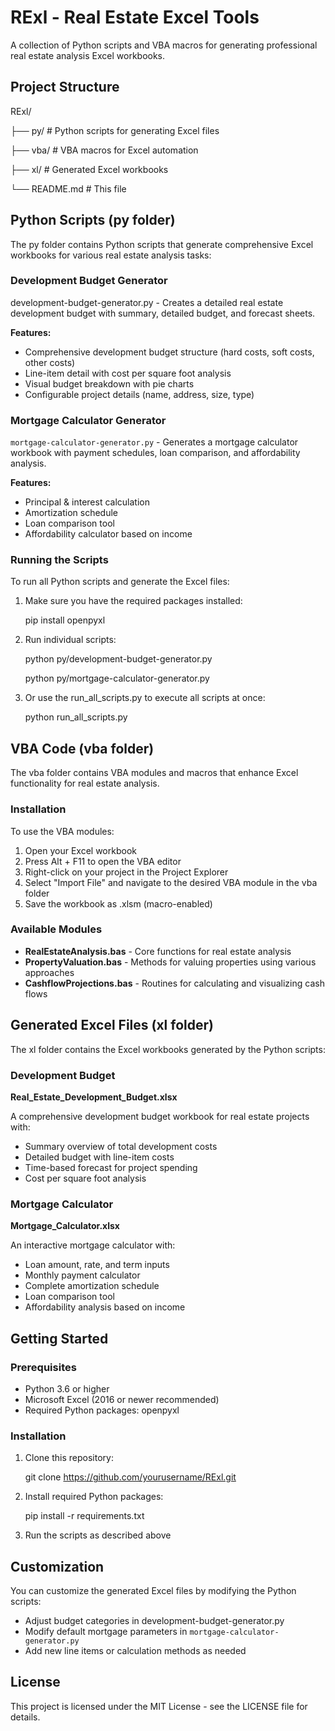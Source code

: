 
# RExl - Real Estate Excel Tools

A collection of Python scripts and VBA macros for generating professional real estate analysis Excel workbooks.

## Project Structure

RExl/

├── py/ # Python scripts for generating Excel files

├── vba/ # VBA macros for Excel automation

├── xl/ # Generated Excel workbooks

└── README.md # This file

## Python Scripts (py folder)

The  py  folder contains Python scripts that generate comprehensive Excel workbooks for various real estate analysis tasks:

### Development Budget Generator

development-budget-generator.py  - Creates a detailed real estate development budget with summary, detailed budget, and forecast sheets.

**Features:**

-   Comprehensive development budget structure (hard costs, soft costs, other costs)
-   Line-item detail with cost per square foot analysis
-   Visual budget breakdown with pie charts
-   Configurable project details (name, address, size, type)

### Mortgage Calculator Generator

`mortgage-calculator-generator.py`  - Generates a mortgage calculator workbook with payment schedules, loan comparison, and affordability analysis.

**Features:**

-   Principal & interest calculation
-   Amortization schedule
-   Loan comparison tool
-   Affordability calculator based on income

### Running the Scripts

To run all Python scripts and generate the Excel files:

1.  Make sure you have the required packages installed:
    
    pip install openpyxl
    
2.  Run individual scripts:
    
    python py/development-budget-generator.py
    
    python py/mortgage-calculator-generator.py
    
3.  Or use the  run_all_scripts.py  to execute all scripts at once:
    
    python run_all_scripts.py
    

## VBA Code (vba folder)

The  vba  folder contains VBA modules and macros that enhance Excel functionality for real estate analysis.

### Installation

To use the VBA modules:

1.  Open your Excel workbook
2.  Press Alt + F11 to open the VBA editor
3.  Right-click on your project in the Project Explorer
4.  Select "Import File" and navigate to the desired VBA module in the vba folder
5.  Save the workbook as .xlsm (macro-enabled)

### Available Modules

-   **RealEstateAnalysis.bas**  - Core functions for real estate analysis
-   **PropertyValuation.bas**  - Methods for valuing properties using various approaches
-   **CashflowProjections.bas**  - Routines for calculating and visualizing cash flows

## Generated Excel Files (xl folder)

The  xl  folder contains the Excel workbooks generated by the Python scripts:

### Development Budget

**Real_Estate_Development_Budget.xlsx**

A comprehensive development budget workbook for real estate projects with:

-   Summary overview of total development costs
-   Detailed budget with line-item costs
-   Time-based forecast for project spending
-   Cost per square foot analysis

### Mortgage Calculator

**Mortgage_Calculator.xlsx**

An interactive mortgage calculator with:

-   Loan amount, rate, and term inputs
-   Monthly payment calculator
-   Complete amortization schedule
-   Loan comparison tool
-   Affordability analysis based on income

## Getting Started

### Prerequisites

-   Python 3.6 or higher
-   Microsoft Excel (2016 or newer recommended)
-   Required Python packages:  openpyxl

### Installation

1.  Clone this repository:
    
    git clone https://github.com/yourusername/RExl.git
    
2.  Install required Python packages:
    
    pip install -r requirements.txt
    
3.  Run the scripts as described above
    

## Customization

You can customize the generated Excel files by modifying the Python scripts:

-   Adjust budget categories in  development-budget-generator.py
-   Modify default mortgage parameters in  `mortgage-calculator-generator.py`
-   Add new line items or calculation methods as needed

## License

This project is licensed under the MIT License - see the LICENSE file for details.